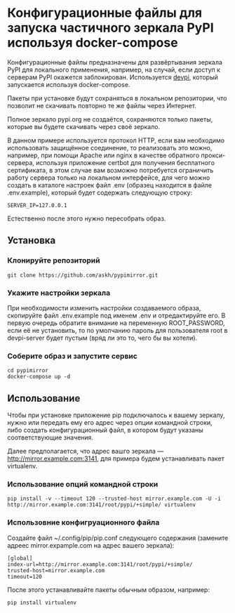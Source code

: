 # Конфигурационные файлы для запуска частичного зеркала PyPI используя docker-compose

Конфигурационные файлы предназначены для развёртывания зеркала PyPI для
локального применения, например, на случай, если доступ к серверам PyPI окажется
заблокирован. Используется [devpi](https://devpi.net/), который запускается
используя docker-compose.

Пакеты при установке будут сохраняться в локальном репозитории, что позволит не
скачивать повторно те же файлы через Интернет.

Полное зеркало pypi.org не создаётся, сохраняются только пакеты, которые вы
будете скачивать через своё зеркало.

В данном примере используется протокол HTTP, если вам необходимо использовать
защищённое соединение, то реализовать это можно, например, при помощи Apache или
nginx в качестве обратного прокси-сервера, используя приложение certbot для
получения бесплатного сертификата, в этом случае вам возможно потребуется
ограничить работу сервера только на локальном интерфейсе, для чего можно создать
в каталоге настроек файл .env (образец находится в файле .env.example), который
будет содержать следующую строку:

```
SERVER_IP=127.0.0.1
```

Естественно после этого нужно пересобрать образ.

## Установка

### Клонируйте репозиторий

```
git clone https://github.com/askh/pypimirror.git
```
### Укажите настройки зеркала

При необходимости изменить настройки создаваемого образа, скопируйте файл
.env.example под именем .env и отредактируйте его. В первую очередь обратите
внимание на переменную ROOT_PASSWORD, если её не установить, то по умолчанию
пароль для пользователя root в devpi-server будет пустым (вряд ли это то, чего
бы вы хотели).

### Соберите образ и запустите сервис

```
cd pypimirror
docker-compose up -d
```

## Использование

Чтобы при установке приложение pip подключалось к вашему зеркалу, нужно или
передать ему его адрес через опции командной строки, либо создать
конфигурационный файл, в котором будут указаны соответствующие значения.

Далее предполагается, что адрес вашго зеркала — http://mirror.example.com:3141,
для примера будем устанавливать пакет virtualenv.

### Использование опций командной строки

```
pip install -v --timeout 120 --trusted-host mirror.example.com -U -i http://mirror.example.com:3141/root/pypi/+simple/ virtualenv
```

### Использовние конфигруационного файла

Создайте файл ~/.config/pip/pip.conf следующего содержания (замените адреес
mirror.expample.com на адрес вашего зеркала):

```
[global]
index-url=http://mirror.example.com:3141/root/pypi/+simple/
trusted-host=mirror.example.com
timeout=120
```

После этого устанавливайте пакеты обычным образом, например:

```
pip install virtualenv
```
